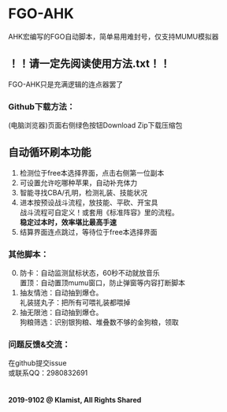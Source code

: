 # FGO-AHK
AHK宏编写的FGO自动脚本，简单易用难封号，仅支持MUMU模拟器<br>
## ！！请一定先阅读使用方法.txt！！
FGO-AHK只是充满逻辑的连点器罢了<br>
### Github下载方法：<br>
(电脑浏览器)页面右侧绿色按钮Download Zip下载压缩包<br>
## 自动循环刷本功能
1. 检测位于free本选择界面，点击右侧第一位副本<br>
2. 可设置允许吃哪种苹果，自动补充体力<br>
3. 智能寻找CBA/孔明，检测礼装、技能状况<br>
4. 进本按预设战斗流程，放技能、平砍、开宝具<br>战斗流程可自定义！或套用《标准阵容》里的流程。<br>**稳定过本时，效率堪比最高手速**<br>
5. 结算界面连点跳过，等待位于free本选择界面<br>
### 其他脚本：
0. 防卡：自动监测鼠标状态，60秒不动就放音乐<br>置顶：自动置顶mumu窗口，防止弹窗等内容打断脚本<br>
1. 抽友情池：自动抽到爆仓。<br>礼装搓丸子：把所有可喂礼装都喂掉<br>
2. 抽无限池：自动抽到爆仓。<br>狗粮筛选：识别银狗粮、堆叠数不够的金狗粮，领取<br>
### 问题反馈&交流：
在github提交issue<br>
或联系QQ：2980832691<br>
<br>
#### 2019-9102 @ Klamist, All Rights Shared
